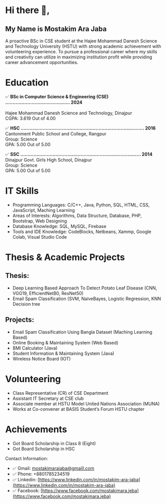 # Hi there 👋, 
## My Name is Mostakim Ara Jaba

A proactive BSc in CSE student at the Hajee Mohammad Danesh Science and Technology University (HSTU) with strong academic achievement with volunteering experience. To pursue a professional career where my skills and creativity can utilize in maximizing institution profit while providing career advancement opportunities.

# Education 
✅ **BSc in Computer Science & Engineering (CSE)  ............................................ 2024** <br>  
    Hajee Mohammad Danesh Science and Technology, Dinajpur <br>
    CGPA: 3.619 Out of 4.00
  
✅ **HSC  .................................................................................... 2016** <br>
   Cantonment Public School and College, Rangpur <br> 
    Group: Science <br>
    GPA: 5.00 Out of 5.00<br>
	
✅ **SSC   ..................................................................................  2014** <br>
    Dinajpur Govt. Girls High School, Dinajpur<br>
    Group: Science<br>
    GPA: 5.00 Out of 5.00

# IT Skills
- 	 Programming Languages: C/C++, Java, Python, SQL, HTML, CSS,  JavaScript, Maching Learning
- 	 Areas of Interests: Algorithms, Data Structure, Database,  PHP, Bootstrap, Web Designing
- 	 Database Knowledge: SQL, MySQL, Firebase
- 	 Tools and IDE Knowledge: CodeBlocks, Netbeans, Xammp, Google Colab, Visual Studio Code
# Thesis & Academic Projects

## Thesis:
- 	Deep Learning Based Approach To Detect Potato Leaf Disease (CNN, VGG19, EfficientNetB0, ResNet50)
- 	Email Spam Classification (SVM, NaiveBayes, Logistic Regression, KNN Decision tree
     
## Projects:
- 	Email Spam Classification Using Bangla Dataset (Maching Learning Based)
- 	Online Booking & Maintaining System (Web Based)	
- 	BMI Calculator (Java)
- 	Student Information & Maintaining System (Java)
- 	Wireless Notice Board (IOT)

# Volunteering
- 	Class Representative (CR) of CSE Department
- 	Assistant IT Secretary at CSE club
- 	Associate member at HSTU Model United Nations Association (MUNA)
- 	Works at Co-convener at BASIS Student’s Forum HSTU chapter

# Achievements
- 	Got Board Scholarship in Class 8 (Eight) 
- 	Got Board Scholarship in HSC 

Contact Information:
- ✅ Gmail: mostakimarajaba@gmaill.com
- ✅ Phone: +8801785234519
- ✅ Linkedin: [https://www.linkedin.com/in/mostakim-ara-jaba](https://www.linkedin.com/in/mostakim-ara-jaba)
- ✅ Facebook: [https://www.facebook.com/mostakimara.jeba](https://www.facebook.com/mostakimara.jeba)
